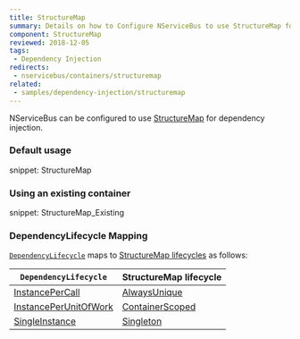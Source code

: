 ```yaml
---
title: StructureMap
summary: Details on how to Configure NServiceBus to use StructureMap for dependency injection. Includes usage examples as well as lifecycle mappings.
component: StructureMap
reviewed: 2018-12-05
tags:
 - Dependency Injection
redirects:
 - nservicebus/containers/structuremap
related:
 - samples/dependency-injection/structuremap
---
```



NServiceBus can be configured to use [StructureMap](https://structuremap.github.io/) for dependency injection.


### Default usage

snippet: StructureMap


### Using an existing container

snippet: StructureMap_Existing



### DependencyLifecycle Mapping

[`DependencyLifecycle`](/nservicebus/dependency-injection/) maps to [StructureMap lifecycles](https://structuremap.github.io/object-lifecycle/supported-lifecycles/) as follows:

| `DependencyLifecycle`                                                                                             | StructureMap lifecycle                                                                        |
|-----------------------------------------------------------------------------------------------------------------|-----------------------------------------------------------------------------------------------|
| [InstancePerCall](/nservicebus/dependency-injection/) | [AlwaysUnique](https://structuremap.github.io/object-lifecycle/supported-lifecycles/#sec1)     |
| [InstancePerUnitOfWork](/nservicebus/dependency-injection/)                    | [ContainerScoped](https://structuremap.github.io/object-lifecycle/supported-lifecycles/#sec3) |
| [SingleInstance](/nservicebus/dependency-injection/)                                  | [Singleton](https://structuremap.github.io/object-lifecycle/supported-lifecycles/#sec2)        |